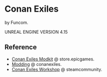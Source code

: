 # Conan Exiles

by Funcom.

UNREAL ENGINE VERSION 4.15

## Reference

- [Conan Exiles Modkit](https://store.epicgames.com/en-US/p/conan-exiles--modkit) @ store.epicgames.
- [Modding](https://www.conanexiles.com/mods/) @ conanexiles.
- [Conan Exiles Workshop](https://steamcommunity.com/app/440900/workshop/) @ steamcommunity.
